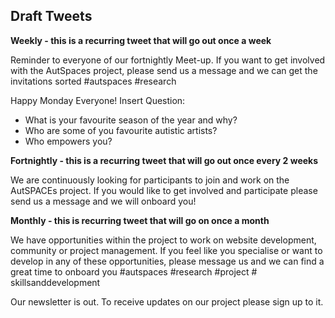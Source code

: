 ## Draft Tweets

**Weekly - this is a recurring tweet that will go out once a week**

Reminder to everyone of our fortnightly Meet-up. If you want to get involved with the AutSpaces project, please send us a message and we can get the invitations sorted #autspaces #research

Happy Monday Everyone! 
Insert Question:
-	What is your favourite season of the year and why? 
-	Who are some of you favourite autistic artists? 
-	Who empowers you? 

**Fortnightly - this is a recurring tweet that will go out once every 2 weeks**

We are continuously looking for participants to join and work on the AutSPACEs project. If you would like to get involved and participate please send us a message and we will onboard you!  

**Monthly - this is recurring tweet that will go on once a month**

We have opportunities within the project to work on website development, community or project management. If you feel like you specialise or want to develop in any of these opportunities, please message us and we can find a great time to onboard you #autspaces #research #project # skillsanddevelopment

Our newsletter is out. To receive updates on our project please sign up to it. 

